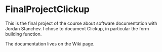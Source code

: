 # FinalProjectClickup
This is the final project of the course about software documentation with Jordan Stanchev. I chose to document Clickup, in particular the form building function.

The documentation lives on the Wiki page.
